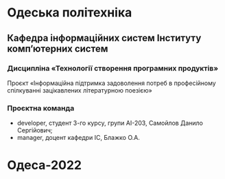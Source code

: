 # Одеська політехніка
## Кафедра інформаційних систем Інституту комп’ютерних систем
### Дисципліна «Технології створення програмних продуктів»
Проєкт «Інформаційна підтримка задоволення потреб в професійному спілкуванні зацікавлених літературною поезією»
### Проєктна команда
* developer, студент 3-го курсу, групи АІ-203, Самойлов Данило Сергійович;
* manager, доцент кафедри ІС, Блажко О.А.
# Одеса-2022
